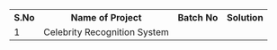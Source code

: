 <table>
  <tr>
    <th>S.No</th>
    <th>Name of Project</th>
    <th>Batch No</th>
    <th>Solution</th>
  </tr>
  <tr>
    <td>1</td>
    <td>Celebrity Recognition System</td>
    <td></td>
    <td></td>
  </tr>
</table>
